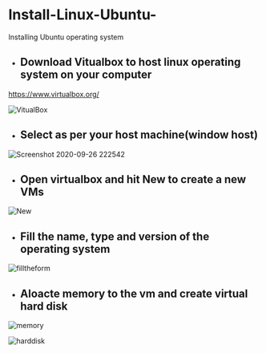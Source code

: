 # Install-Linux-Ubuntu-
Installing Ubuntu operating system  

- ## Download Vitualbox to host linux operating system on your computer
https://www.virtualbox.org/

![VitualBox](https://user-images.githubusercontent.com/39980537/94356771-f569e280-0046-11eb-931b-8de8864080ee.png)

- ## Select as per your host machine(window host)

![Screenshot 2020-09-26 222542](https://user-images.githubusercontent.com/39980537/94356825-7f19b000-0047-11eb-9ee8-6a782594faeb.png)

- ## Open virtualbox and hit New to create a new VMs

![New](https://user-images.githubusercontent.com/39980537/94356876-50e8a000-0048-11eb-9675-375fc2fc9eef.png)

- ## Fill the name, type and version of the operating system

![filltheform](https://user-images.githubusercontent.com/39980537/94356918-c81e3400-0048-11eb-9ccf-a0d1c69b2615.png)

- ## Aloacte memory to the vm and create virtual hard disk
![memory](https://user-images.githubusercontent.com/39980537/94357000-dcaefc00-0049-11eb-92df-37897bc4bceb.png)

![harddisk](https://user-images.githubusercontent.com/39980537/94357035-27307880-004a-11eb-98db-24a5c852ee63.png)







